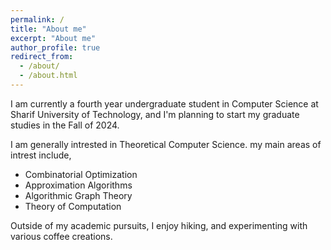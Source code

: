 ```yaml
---
permalink: /
title: "About me"
excerpt: "About me"
author_profile: true
redirect_from: 
  - /about/
  - /about.html
---
```


I am currently a fourth year undergraduate student in Computer Science at Sharif University of Technology, and I'm planning to start my graduate studies in the Fall of 2024.

I am generally intrested in Theoretical Computer Science. my main areas of intrest include,

*  Combinatorial Optimization
*  Approximation Algorithms
*  Algorithmic Graph Theory
*  Theory of Computation

Outside of my academic pursuits, I enjoy hiking, and experimenting with various coffee creations.
